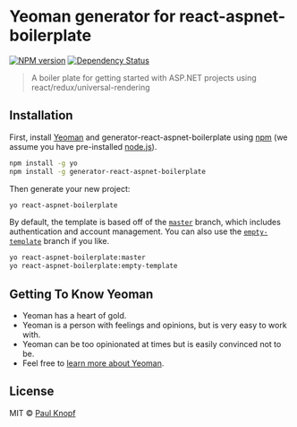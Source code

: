 # Yeoman generator for react-aspnet-boilerplate

[![NPM version][npm-image]][npm-url] [![Dependency Status][daviddm-image]][daviddm-url]

> A boiler plate for getting started with ASP.NET projects using react/redux/universal-rendering

## Installation

First, install [Yeoman](http://yeoman.io) and generator-react-aspnet-boilerplate using [npm](https://www.npmjs.com/) (we assume you have pre-installed [node.js](https://nodejs.org/)).

```bash
npm install -g yo
npm install -g generator-react-aspnet-boilerplate
```

Then generate your new project:

```bash
yo react-aspnet-boilerplate
```

By default, the template is based off of the [```master```](https://github.com/pauldotknopf/react-aspnet-boilerplate/tree/master) branch, which includes authentication and account management. You can also use the [```empty-template```](https://github.com/pauldotknopf/react-aspnet-boilerplate/tree/empty-template) branch if you like.

```bash
yo react-aspnet-boilerplate:master
yo react-aspnet-boilerplate:empty-template
```

## Getting To Know Yeoman

 * Yeoman has a heart of gold.
 * Yeoman is a person with feelings and opinions, but is very easy to work with.
 * Yeoman can be too opinionated at times but is easily convinced not to be.
 * Feel free to [learn more about Yeoman](http://yeoman.io/).

## License

MIT © [Paul Knopf](http://pknopf.com/)


[npm-image]: https://badge.fury.io/js/generator-react-aspnet-boilerplate.svg
[npm-url]: https://npmjs.org/package/generator-react-aspnet-boilerplate
[travis-image]: https://travis-ci.org/pauldotknopf/generator-react-aspnet-boilerplate.svg?branch=master
[travis-url]: https://travis-ci.org/pauldotknopf/generator-react-aspnet-boilerplate
[daviddm-image]: https://david-dm.org/pauldotknopf/generator-react-aspnet-boilerplate.svg?theme=shields.io
[daviddm-url]: https://david-dm.org/pauldotknopf/generator-react-aspnet-boilerplate
[coveralls-image]: https://coveralls.io/repos/pauldotknopf/generator-react-aspnet-boilerplate/badge.svg
[coveralls-url]: https://coveralls.io/r/pauldotknopf/generator-react-aspnet-boilerplate
